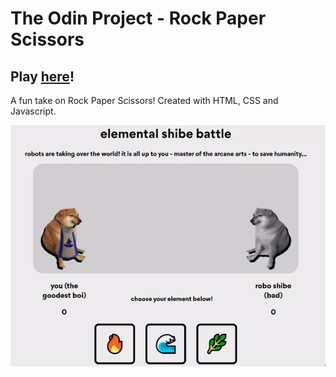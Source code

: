 # The Odin Project - Rock Paper Scissors
## Play [here](https://kakapoot.github.io/odin-rock-paper-scissors/)!

A fun take on Rock Paper Scissors! Created with HTML, CSS and Javascript.

![Game Preview](preview.gif)

